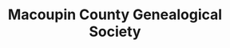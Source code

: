 ---
layout: repo
title: "Macoupin County Genealogical Society"
id: 15705
permalink: repos/15705/
---